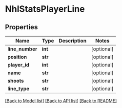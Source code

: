 # NhlStatsPlayerLine

## Properties
Name | Type | Description | Notes
------------ | ------------- | ------------- | -------------
**line_number** | **int** |  | [optional] 
**position** | **str** |  | [optional] 
**player_id** | **int** |  | [optional] 
**name** | **str** |  | [optional] 
**shoots** | **str** |  | [optional] 
**line_type** | **str** |  | [optional] 

[[Back to Model list]](../README.md#documentation-for-models) [[Back to API list]](../README.md#documentation-for-api-endpoints) [[Back to README]](../README.md)

